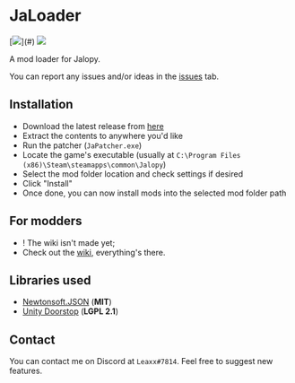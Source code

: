 # JaLoader

[![](https://img.shields.io/github/release/theLeaxx/JaLoader.svg?)](#) 
[![](https://img.shields.io/github/license/theLeaxx/JaLoader.svg)](#) 

A mod loader for Jalopy.

You can report any issues and/or ideas in the [issues](https://github.com/theLeaxx/JaLoader/issues) tab.

## Installation
* Download the latest release from [here](https://github.com/theLeaxx/JaLoader/releases)
* Extract the contents to anywhere you'd like
* Run the patcher (`JaPatcher.exe`)
* Locate the game's executable (usually at `C:\Program Files (x86)\Steam\steamapps\common\Jalopy`)
* Select the mod folder location and check settings if desired
* Click "Install"
* Once done, you can now install mods into the selected mod folder path

## For modders
* ! The wiki isn't made yet;
* Check out the [wiki](https://github.com/theLeaxx/JaLoader/wiki), everything's there.

## Libraries used
* [Newtonsoft.JSON](https://github.com/JamesNK/Newtonsoft.Json) (**MIT**)
* [Unity Doorstop](https://github.com/NeighTools/UnityDoorstop) (**LGPL 2.1**)

## Contact
You can contact me on Discord at `Leaxx#7814`. Feel free to suggest new features.
